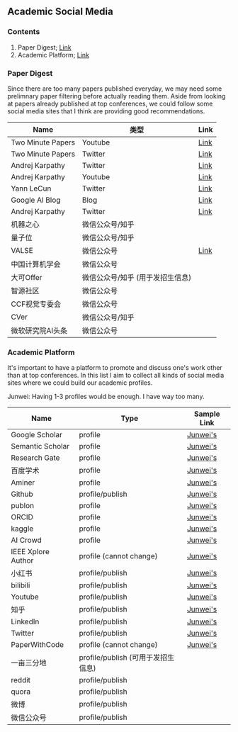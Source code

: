 ## Academic Social Media

### Contents
1. Paper Digest; [Link](#paper-digest)
2. Academic Platform; [Link](#academic-platform)

### Paper Digest

Since there are too many papers published everyday, we may need some prelimnary paper filtering before actually reading them.
Aside from looking at papers already published at top conferences, we could follow some social media sites that I think are providing good recommendations.

| Name                            | 类型                             | Link                                                     |
|---------------------------------|----------------------------------|----------------------------------------------------------|
| Two Minute Papers               | Youtube                          | [Link](https://www.youtube.com/channel/UCbfYPyITQ-7l4upoX8nvctg) |
| Two Minute Papers               | Twitter                          | [Link](https://twitter.com/twominutepapers) |
| Andrej Karpathy                 | Twitter                          | [Link](https://twitter.com/karpathy)                             |
| Andrej Karpathy                 | Youtube                          | [Link](https://www.youtube.com/c/AndrejKarpathy)                             |
| Yann LeCun                      | Twitter                          | [Link](https://twitter.com/ylecun)                               |
| Google AI Blog | Blog                    | [Link](https://ai.googleblog.com/)                              |
| Andrej Karpathy                 | Twitter                          | [Link](https://twitter.com/karpathy)                             |
| 机器之心                        | 微信公众号/知乎                  |                                                          |
| 量子位                          | 微信公众号/知乎                  |                                                          |
| VALSE                           | 微信公众号                       | [Link](http://valser.org/)                                       |
| 中国计算机学会                  | 微信公众号                       |                                                          |
| 大可Offer                       | 微信公众号/知乎 (用于发招生信息) |                                                          |
| 智源社区                        | 微信公众号                       |                                                          |
| CCF视觉专委会                   | 微信公众号                       |                                                          |
| CVer                            | 微信公众号/知乎                  |                                                          |
| 微软研究院AI头条                | 微信公众号                       |                                                          |


### Academic Platform

It's important to have a platform to promote and discuss one's work other than at top conferences. In this list I aim to collect all kinds of social media sites where we could build our academic profiles.

Junwei: Having 1-3 profiles would be enough. I have way too many.

| Name               | Type                               | Sample Link                                                        |
|--------------------|------------------------------------|---------------------------------------------------------------------|
| Google Scholar     | profile                            | [Junwei's](https://scholar.google.com/citations?hl=en&user=bMedjfUAAAAJ)        |
| Semantic Scholar   | profile                            | [Junwei's](https://www.semanticscholar.org/author/Junwei-Liang/1915796)         |
| Research Gate      | profile                            | [Junwei's](https://www.researchgate.net/profile/Junwei_Liang3)                  |
| 百度学术           | profile                            | [Junwei's](https://xueshu.baidu.com/scholarID/CN-BX8YQS9J)                      |
| Aminer             | profile                            | [Junwei's](https://www.aminer.cn/profile/junwei-liang/562cb48c45cedb3398c9e13b) |
| Github             | profile/publish                    | [Junwei's](https://github.com/JunweiLiang)                                      |
| publon             | profile                            | [Junwei's](https://www.webofscience.com/wos/author/record/AAC-2513-2019)        |
| ORCID              | profile                            | [Junwei's](https://orcid.org/my-orcid?orcid=0000-0003-2219-5569)                |
| kaggle             | profile                            | [Junwei's](https://www.kaggle.com/junweiliang1114)                              |
| AI Crowd           | profile                            | [Junwei's](https://www.aicrowd.com/participants/junwei_liang)                   |
| IEEE Xplore Author | profile (cannot change)            | [Junwei's](https://ieeexplore.ieee.org/author/37086035452)                      |
| 小红书             | profile/publish                    | [Junwei's](https://www.xiaohongshu.com/user/profile/62c3a783000000001b02b099)   |
| bilibili           | profile/publish                    | [Junwei's](https://space.bilibili.com/1746376957)                               |
| Youtube            | profile/publish                    | [Junwei's](https://www.youtube.com/channel/UC-z7ZWp8Rbu2xhxnbAL_bRQ)            |
| 知乎               | profile/publish                    | [Junwei's](https://www.zhihu.com/people/junwei-liang-50)                        |
| LinkedIn           | profile/publish                    | [Junwei's](https://www.linkedin.com/in/junweiliang/)                            |
| Twitter            | profile/publish                    | [Junwei's](https://twitter.com/JunweilLiang)                                    |
| PaperWithCode      | profile (cannot change)            | [Junwei's](https://paperswithcode.com/search?q=author%3AJunwei+Liang)           |
| 一亩三分地         | profile/publish (可用于发招生信息) |                                                                     |
| reddit             | profile/publish                    |                                                                     |
| quora              | profile/publish                    |                                                                     |
| 微博               | profile/publish                    |                                                                     |
| 微信公众号         | profile/publish                    |                                                                     |
